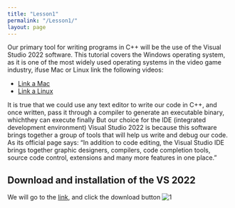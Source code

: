 ```yaml
---
title: "Lesson1"
permalink: "/Lesson1/"
layout: page
---
```

Our primary tool for writing programs in C++ will be the use of the Visual Studio 2022 software.
This tutorial covers the Windows operating system, as it is one of the most widely used
operating systems in the video game industry, ifuse Mac or Linux link the following videos:


- [Link a Mac](https://www.youtube.com/watch?v=1E_kBSka_ec&list=PLlrATfBNZ98dudnM48yfGUldqGD0S4FFb&index=3)
- [Link a Linux](https://www.youtube.com/watch?v=LKLuvoY6U0I&list=PLlrATfBNZ98dudnM48yfGUldqGD0S4FFb&index=4)
  
It is true that we could use any text editor to write our code in C++, and once written, pass it
through a compiler to generate an executable binary, whichthey can execute finally But our
choice for the IDE (integrated development environment) Visual Studio 2022 is because this
software brings together a group of tools that will help us write and debug our code.
As its official page says: “In addition to code editing, the Visual Studio IDE brings together
graphic designers, compilers, code completion tools, source code control, extensions and many
more features in one place.”

## Download and installation of the VS 2022

We will go to the [link](page:https://visualstudio.microsoft.com/es/vs/), and click the download button
![1](https://github.com/esterUOC/esterUOC.github.io/assets/128288660/f35d1044-1089-41ef-ae4a-99195b430be1)
